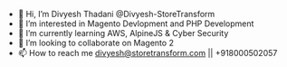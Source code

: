 - 👋 Hi, I’m Divyesh Thadani @Divyesh-StoreTransform
- 👀 I’m interested in Magento Devlopment and PHP Development
- 🌱 I’m currently learning AWS, AlpineJS & Cyber Security
- 💞️ I’m looking to collaborate on Magento 2
- 📫 How to reach me divyesh@storetransform.com || +918000502057
